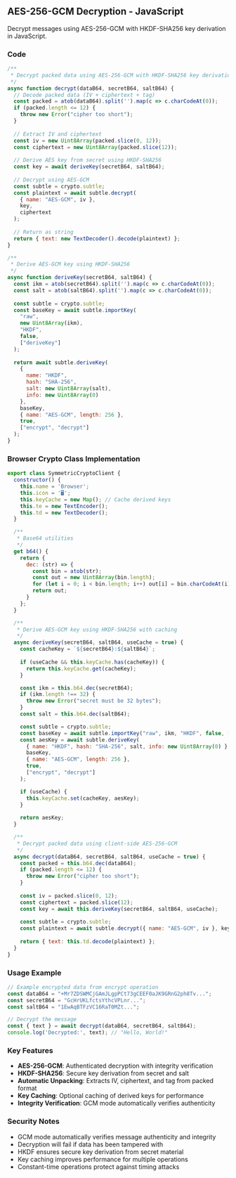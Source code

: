## AES-256-GCM Decryption - JavaScript

Decrypt messages using AES-256-GCM with HKDF-SHA256 key derivation in JavaScript.

### Code

```javascript
/**
 * Decrypt packed data using AES-256-GCM with HKDF-SHA256 key derivation
 */
async function decrypt(dataB64, secretB64, saltB64) {
  // Decode packed data (IV + ciphertext + tag)
  const packed = atob(dataB64).split('').map(c => c.charCodeAt(0));
  if (packed.length <= 12) {
    throw new Error("cipher too short");
  }
  
  // Extract IV and ciphertext
  const iv = new Uint8Array(packed.slice(0, 12));
  const ciphertext = new Uint8Array(packed.slice(12));
  
  // Derive AES key from secret using HKDF-SHA256
  const key = await deriveKey(secretB64, saltB64);
  
  // Decrypt using AES-GCM
  const subtle = crypto.subtle;
  const plaintext = await subtle.decrypt(
    { name: "AES-GCM", iv }, 
    key, 
    ciphertext
  );
  
  // Return as string
  return { text: new TextDecoder().decode(plaintext) };
}

/**
 * Derive AES-GCM key using HKDF-SHA256
 */
async function deriveKey(secretB64, saltB64) {
  const ikm = atob(secretB64).split('').map(c => c.charCodeAt(0));
  const salt = atob(saltB64).split('').map(c => c.charCodeAt(0));
  
  const subtle = crypto.subtle;
  const baseKey = await subtle.importKey(
    "raw", 
    new Uint8Array(ikm), 
    "HKDF", 
    false, 
    ["deriveKey"]
  );
  
  return await subtle.deriveKey(
    { 
      name: "HKDF", 
      hash: "SHA-256", 
      salt: new Uint8Array(salt), 
      info: new Uint8Array(0) 
    },
    baseKey,
    { name: "AES-GCM", length: 256 },
    true,
    ["encrypt", "decrypt"]
  );
}
```

### Browser Crypto Class Implementation

```javascript
export class SymmetricCryptoClient {
  constructor() {
    this.name = 'Browser';
    this.icon = '🖥️';
    this.keyCache = new Map(); // Cache derived keys
    this.te = new TextEncoder();
    this.td = new TextDecoder();
  }

  /**
   * Base64 utilities
   */
  get b64() {
    return {
      dec: (str) => {
        const bin = atob(str);
        const out = new Uint8Array(bin.length);
        for (let i = 0; i < bin.length; i++) out[i] = bin.charCodeAt(i);
        return out;
      }
    };
  }

  /**
   * Derive AES-GCM key using HKDF-SHA256 with caching
   */
  async deriveKey(secretB64, saltB64, useCache = true) {
    const cacheKey = `${secretB64}:${saltB64}`;
    
    if (useCache && this.keyCache.has(cacheKey)) {
      return this.keyCache.get(cacheKey);
    }

    const ikm = this.b64.dec(secretB64);
    if (ikm.length !== 32) {
      throw new Error("secret must be 32 bytes");
    }
    const salt = this.b64.dec(saltB64);

    const subtle = crypto.subtle;
    const baseKey = await subtle.importKey("raw", ikm, "HKDF", false, ["deriveKey"]);
    const aesKey = await subtle.deriveKey(
      { name: "HKDF", hash: "SHA-256", salt, info: new Uint8Array(0) },
      baseKey,
      { name: "AES-GCM", length: 256 },
      true,
      ["encrypt", "decrypt"]
    );

    if (useCache) {
      this.keyCache.set(cacheKey, aesKey);
    }
    
    return aesKey;
  }

  /**
   * Decrypt packed data using client-side AES-256-GCM
   */
  async decrypt(dataB64, secretB64, saltB64, useCache = true) {
    const packed = this.b64.dec(dataB64);
    if (packed.length <= 12) {
      throw new Error("cipher too short");
    }
    
    const iv = packed.slice(0, 12);
    const ciphertext = packed.slice(12);
    const key = await this.deriveKey(secretB64, saltB64, useCache);
    
    const subtle = crypto.subtle;
    const plaintext = await subtle.decrypt({ name: "AES-GCM", iv }, key, ciphertext);
    
    return { text: this.td.decode(plaintext) };
  }
}
```

### Usage Example

```javascript
// Example encrypted data from encrypt operation
const dataB64 = "+Mr7ZDSWMCjGAmJLgpPCt73gCEEF0aJK9GRnG2ph8Tv...";
const secretB64 = "GcHrUKLfctsYthcVPLnr...";
const saltB64 = "1EwAqBTFzVC16RaT0MZt...";

// Decrypt the message
const { text } = await decrypt(dataB64, secretB64, saltB64);
console.log('Decrypted:', text); // "Hello, World!"
```

### Key Features

- **AES-256-GCM**: Authenticated decryption with integrity verification
- **HKDF-SHA256**: Secure key derivation from secret and salt
- **Automatic Unpacking**: Extracts IV, ciphertext, and tag from packed format
- **Key Caching**: Optional caching of derived keys for performance
- **Integrity Verification**: GCM mode automatically verifies authenticity

### Security Notes

- GCM mode automatically verifies message authenticity and integrity
- Decryption will fail if data has been tampered with
- HKDF ensures secure key derivation from secret material
- Key caching improves performance for multiple operations
- Constant-time operations protect against timing attacks
